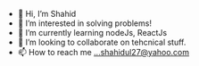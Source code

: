- 👋 Hi, I’m Shahid
- 👀 I’m interested in solving problems!
- 🌱 I’m currently learning nodeJs, ReactJs
- 💞️ I’m looking to collaborate on tehcnical stuff.
- 📫 How to reach me ...shahidul27@yahoo.com

<!---
shauqe/shauqe is a ✨ special ✨ repository because its `README.md` (this file) appears on your GitHub profile.
You can click the Preview link to take a look at your changes.
--->
